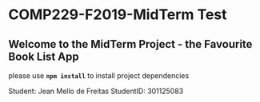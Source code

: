 # COMP229-F2019-MidTerm Test

## Welcome to the MidTerm Project - the Favourite Book List App

please use **`npm install`** to install project dependencies

Student: Jean Mello de Freitas
StudentID: 301125083